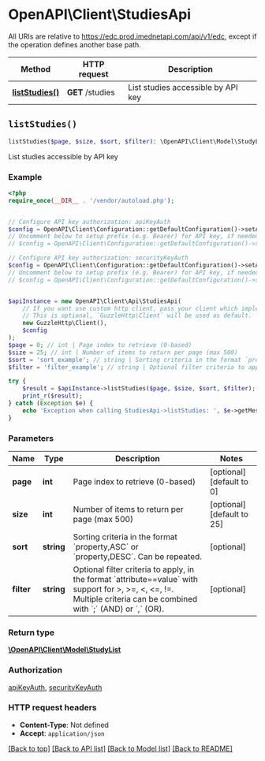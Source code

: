 # OpenAPI\Client\StudiesApi

All URIs are relative to https://edc.prod.imednetapi.com/api/v1/edc, except if the operation defines another base path.

| Method | HTTP request | Description |
| ------------- | ------------- | ------------- |
| [**listStudies()**](StudiesApi.md#listStudies) | **GET** /studies | List studies accessible by API key |


## `listStudies()`

```php
listStudies($page, $size, $sort, $filter): \OpenAPI\Client\Model\StudyList
```

List studies accessible by API key

### Example

```php
<?php
require_once(__DIR__ . '/vendor/autoload.php');


// Configure API key authorization: apiKeyAuth
$config = OpenAPI\Client\Configuration::getDefaultConfiguration()->setApiKey('x-api-key', 'YOUR_API_KEY');
// Uncomment below to setup prefix (e.g. Bearer) for API key, if needed
// $config = OpenAPI\Client\Configuration::getDefaultConfiguration()->setApiKeyPrefix('x-api-key', 'Bearer');

// Configure API key authorization: securityKeyAuth
$config = OpenAPI\Client\Configuration::getDefaultConfiguration()->setApiKey('x-imn-security-key', 'YOUR_API_KEY');
// Uncomment below to setup prefix (e.g. Bearer) for API key, if needed
// $config = OpenAPI\Client\Configuration::getDefaultConfiguration()->setApiKeyPrefix('x-imn-security-key', 'Bearer');


$apiInstance = new OpenAPI\Client\Api\StudiesApi(
    // If you want use custom http client, pass your client which implements `GuzzleHttp\ClientInterface`.
    // This is optional, `GuzzleHttp\Client` will be used as default.
    new GuzzleHttp\Client(),
    $config
);
$page = 0; // int | Page index to retrieve (0-based)
$size = 25; // int | Number of items to return per page (max 500)
$sort = 'sort_example'; // string | Sorting criteria in the format `property,ASC` or `property,DESC`. Can be repeated.
$filter = 'filter_example'; // string | Optional filter criteria to apply, in the format `attribute==value` with support for >, >=, <, <=, !=. Multiple criteria can be combined with `;` (AND) or `,` (OR).

try {
    $result = $apiInstance->listStudies($page, $size, $sort, $filter);
    print_r($result);
} catch (Exception $e) {
    echo 'Exception when calling StudiesApi->listStudies: ', $e->getMessage(), PHP_EOL;
}
```

### Parameters

| Name | Type | Description  | Notes |
| ------------- | ------------- | ------------- | ------------- |
| **page** | **int**| Page index to retrieve (0-based) | [optional] [default to 0] |
| **size** | **int**| Number of items to return per page (max 500) | [optional] [default to 25] |
| **sort** | **string**| Sorting criteria in the format &#x60;property,ASC&#x60; or &#x60;property,DESC&#x60;. Can be repeated. | [optional] |
| **filter** | **string**| Optional filter criteria to apply, in the format &#x60;attribute&#x3D;&#x3D;value&#x60; with support for &gt;, &gt;&#x3D;, &lt;, &lt;&#x3D;, !&#x3D;. Multiple criteria can be combined with &#x60;;&#x60; (AND) or &#x60;,&#x60; (OR). | [optional] |

### Return type

[**\OpenAPI\Client\Model\StudyList**](../Model/StudyList.md)

### Authorization

[apiKeyAuth](../../README.md#apiKeyAuth), [securityKeyAuth](../../README.md#securityKeyAuth)

### HTTP request headers

- **Content-Type**: Not defined
- **Accept**: `application/json`

[[Back to top]](#) [[Back to API list]](../../README.md#endpoints)
[[Back to Model list]](../../README.md#models)
[[Back to README]](../../README.md)
